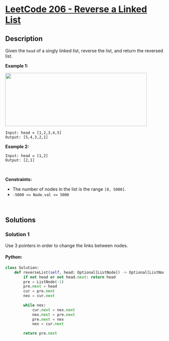 # [LeetCode 206 - Reverse a Linked List](https://leetcode.com/problems/reverse-linked-list/description/)


## Description

Given the `head` of a singly linked list, reverse the list, and return the reversed list.


<p><strong class="example">Example 1:</strong></p>

<img alt="" src="https://assets.leetcode.com/uploads/2021/02/19/rev1ex1.jpg" style="width: 450px; height: 169px;" />

```
Input: head = [1,2,3,4,5]
Output: [5,4,3,2,1]
```

<p><strong class="example">Example 2:</strong></p>

```
Input: head = [1,2]
Output: [2,1]
```

<p>&nbsp;</p>
<p><strong>Constraints:</strong></p>

<ul>
	<li> The number of nodes in the list is the range <code>[0, 5000]</code>.</li>
	<li><code>-5000 <= Node.val <= 5000</code></li>
</ul>



<p>&nbsp;</p>

## Solutions

### Solution 1
Use 3 pointers in order to change the links between nodes.

#### Python:
```python
class Solution:
    def reverseList(self, head: Optional[ListNode]) -> Optional[ListNode]:
        if not head or not head.next: return head
        pre = ListNode(-1)
        pre.next = head
        cur = pre.next
        nex = cur.next
        
        while nex:
            cur.next = nex.next
            nex.next = pre.next
            pre.next = nex
            nex = cur.next
        
        return pre.next
```

<!-- tabs:end -->

<!-- end -->
